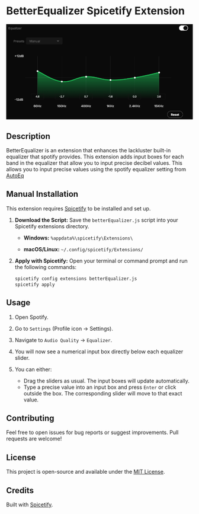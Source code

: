 # BetterEqualizer Spicetify Extension
![Screenshot of BetterEqualizer](preview.png)
## Description

BetterEqualizer is an extension that enhances the lackluster built-in equalizer that spotify provides. This extension adds input boxes for each band in the equalizer that allow you to input precise decibel values. This allows you to input precise values using the spotify equalizer setting from [AutoEq](https://autoeq.app/)

## Manual Installation

This extension requires [Spicetify](https://spicetify.app/docs/getting-started) to be installed and set up.

1. **Download the Script:**
   Save the `betterEqualizer.js` script into your Spicetify extensions directory.

   * **Windows:** `%appdata%\spicetify\Extensions\`

   * **macOS/Linux:** `~/.config/spicetify/Extensions/`

3. **Apply with Spicetify:**
   Open your terminal or command prompt and run the following commands:
   ```
   spicetify config extensions betterEqualizer.js
   spicetify apply
   ```
## Usage

1. Open Spotify.

2. Go to `Settings` (Profile icon -> Settings).

3. Navigate to `Audio Quality` -> `Equalizer`.

4. You will now see a numerical input box directly below each equalizer slider.

5. You can either:
    * Drag the sliders as usual. The input boxes will update automatically.
    * Type a precise value into an input box and press `Enter` or click outside the box. The corresponding slider will move to that exact value.

## Contributing

Feel free to open issues for bug reports or suggest improvements. Pull requests are welcome!

## License

This project is open-source and available under the [MIT License](https://github.com/kryptoxdev/BetterEqualizer/blob/main/LICENSE).

## Credits

Built with [Spicetify](https://spicetify.app/).
